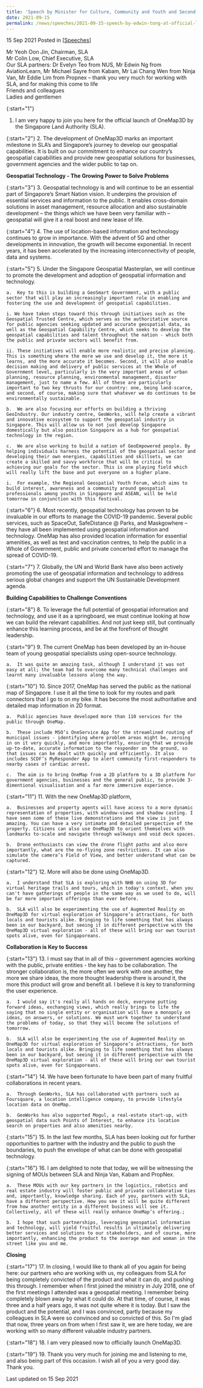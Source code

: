 ```yaml
---
title: 'Speech by Minister for Culture, Community and Youth and Second Minister for Law Edwin Tong SC at the Official Launch of OneMap3D'
date: 2021-09-15
permalink: /news/speeches/2021-09-15-speech-by-edwin-tong-at-official-launch-of-onemap3d/
---
```


15 Sep 2021 Posted in [[Speeches](/news/speeches)]

Mr Yeoh Oon Jin, Chairman, SLA<br>
Mr Colin Low, Chief Executive, SLA<br>
Our SLA partners: Dr Evelyn Teo from NUS, Mr Edwin Ng from AviationLearn, Mr Michael Sayre from Kabam, Mr Lai Chang Wen from Ninja Van, Mr Eddie Lim from Propnex – thank you very much for working with SLA, and for making this come to life<br>
Friends and colleagues<br>
Ladies and gentlemen<br>


{:start="1"}
1.	I am very happy to join you here for the official launch of OneMap3D by the Singapore Land Authority (SLA). 

{:start="2"}
2.	The development of OneMap3D marks an important milestone in SLA’s and Singapore’s journey to develop our geospatial capabilities. It is built on our commitment to enhance our country’s geospatial capabilities and provide new geospatial solutions for businesses, government agencies and the wider public to tap on.

**Geospatial Technology - The Growing Power to Solve Problems**

{:start="3"}
3.	Geospatial technology is and will continue to be an essential part of Singapore’s Smart Nation vision. It underpins the provision of essential services and information to the public. It enables cross-domain solutions in asset management, resource allocation and also sustainable development – the things which we have been very familiar with – geospatial will give it a real boost and new lease of life.

{:start="4"}
4.	The use of location-based information and technology continues to grow in importance. With the advent of 5G and other developments in innovation, the growth will become exponential. In recent years, it has been accelerated by the increasing interconnectivity of people, data and systems. 

{:start="5"}
5.	Under the Singapore Geospatial Masterplan, we will continue to promote the development and adoption of geospatial information and technology. 

    a.	Key to this is building a GeoSmart Government, with a public sector that will play an increasingly important role in enabling and fostering the use and development of geospatial capabilities. 

    i. We have taken steps toward this through initiatives such as the Geospatial Trusted Centre, which serves as the authoritative source for public agencies seeking updated and accurate geospatial data, as well as the Geospatial Capability Centre, which seeks to develop the geospatial capabilities and talent throughout the nation - which both the public and private sectors will benefit from.
    
    ii.	These initiatives will enable more realistic and precise planning.  This is something where the more we use and develop it, the more it learns, and the more accurate it becomes. Second, it will also enable decision making and delivery of public services at the Whole of Government level, particularly in the very important areas of urban planning, resource planning, environmental management, disaster management, just to name a few. All of these are particularly important to two key thrusts for our country: one, being land-scarce, and second, of course, making sure that whatever we do continues to be environmentally sustainable. 
    
    b.	We are also focusing our efforts on building a thriving GeoIndustry. Our industry centre, GeoWorks, will help create a vibrant and innovative ecosystem to support the geospatial industry in Singapore. This will allow us to not just develop Singapore domestically but also position Singapore as a hub for geospatial technology in the region.  
    
    c.	We are also working to build a nation of GeoEmpowered people. By helping individuals harness the potential of the geospatial sector and developing their own energies, capabilities and skillsets, we can create a skilled and savvy workforce that will be critical to achieving our goals for the sector. This is one playing field which will really lift the base and put everyone on a higher plane.
    
    i.	For example, the Regional Geospatial Youth Forum, which aims to build interest, awareness and a community around geospatial professionals among youths in Singapore and ASEAN, will be held tomorrow in conjunction with this festival.  

{:start="6"}
6.	Most recently, geospatial technology has proven to be invaluable in our efforts to manage the COVID-19 pandemic. Several public services, such as SpaceOut, SafeDistance @ Parks, and Maskgowhere – they have all been implemented using geospatial information and technology.  OneMap has also provided location information for essential amenities, as well as test and vaccination centres, to help the public in a Whole of Government, public and private concerted effort to manage the spread of COVID-19.

{:start="7"}
7.	Globally, the UN and World Bank have also been actively promoting the use of geospatial information and technology to address serious global changes and support the UN Sustainable Development agenda.

**Building Capabilities to Challenge Conventions**

{:start="8"}
8.	To leverage the full potential of geospatial information and technology, and use it as a springboard, we must continue looking at how we can build the relevant capabilities. And not just keep still, but continually enhance this learning process, and be at the forefront of thought leadership. 

{:start="9"}
9.	The current OneMap has been developed by an in-house team of young geospatial specialists using open-source technology. 

    a.	It was quite an amazing task, although I understand it was not easy at all; the team had to overcome many technical challenges and learnt many invaluable lessons along the way.  

{:start="10"}
10.	Since 2017, OneMap has served the public as the national map of Singapore. I use it all the time to look for my routes and park connectors that I go to on my bike. It has become the most authoritative and detailed map information in 2D format. 

    a.	Public agencies have developed more than 110 services for the public through OneMap. 
    
    b.	These include MSO’s OneService App for the streamlined routing of municipal issues - identifying where problem areas might be, zeroing in on it very quickly, and more importantly, ensuring that we provide up-to-date, accurate information to the responder on the ground, so that issues can be dealt with quickly and efficiently. It also includes SCDF’s MyResponder App to alert community first-responders to nearby cases of cardiac arrest. 
    
    c.	The aim is to bring OneMap from a 2D platform to a 3D platform for government agencies, businesses and the general public, to provide 3-dimentional visualisation and a far more immersive experience.   

{:start="11"}
11.	With the new OneMap3D platform,

    a.	Businesses and property agents will have access to a more dynamic representation of properties, with window-views and shadow casting. I have seen some of these live demonstrations and the view is just amazing. You can have a very intimate and detailed perspective of the property. Citizens can also use OneMap3D to orient themselves with landmarks to-scale and navigate through walkways and void deck spaces.
    
    b.	Drone enthusiasts can view the drone flight paths and also more importantly, what are the no-flying zone restrictions. It can also simulate the camera’s Field of View, and better understand what can be captured. 

{:start="12"}
12.	More will also be done using OneMap3D. 

    a.	I understand that SLA is exploring with NHB on using 3D for virtual heritage trails and tours, which in today's context, when you can't have gatherings of people in the same way as we used to do, will be far more important offerings than ever before.

    b.	SLA will also be experimenting the use of Augmented Reality on OneMap3D for virtual exploration of Singapore’s attractions, for both locals and tourists alike. Bringing to life something that has always been in our backyard, but seeing it in different perspective with the OneMap3D virtual exploration - all of these will bring our own tourist spots alive, even for Singaporeans.

**Collaboration is Key to Success**

{:start="13"}
13.	I must say that in all of this –  government agencies working with the public, private entities - the key has to be collaboration. The stronger collaboration is, the more often we work with one another, the more we share ideas, the more thought leadership there is around it, the more this product will grow and benefit all. I believe it is key to transforming the user experience.
  
    a.	I would say it's really all hands on deck, everyone putting forward ideas, exchanging views, which really brings to life the saying that no single entity or organisation will have a monopoly on ideas, on answers, or solutions. We must work together to understand the problems of today, so that they will become the solutions of tomorrow.

    b.	SLA will also be experimenting the use of Augmented Reality on OneMap3D for virtual exploration of Singapore’s attractions, for both locals and tourists alike. Bringing to life something that has always been in our backyard, but seeing it in different perspective with the OneMap3D virtual exploration - all of these will bring our own tourist spots alive, even for Singaporeans.

{:start="14"}
14.	We have been fortunate to have been part of many fruitful collaborations in recent years. 

    a.	Through GeoWorks, SLA has collaborated with partners such as Foursquare, a location intelligence company, to provide lifestyle location data on OneMap. 

    b.	GeoWorks has also supported Mogul, a real-estate start-up, with geospatial data such Points of Interest, to enhance its location search on properties and also amenities nearby.
    
{:start="15"}
15.	In the last few months, SLA has been looking out for further opportunities to partner with the industry and the public to push the boundaries, to push the envelope of what can be done with geospatial technology.

{:start="16"}
16.	I am delighted to note that today, we will be witnessing the signing of MOUs between SLA and Ninja Van, Kabam and PropNex. 

    a.	These MOUs with our key partners in the logistics, robotics and real estate industry will foster public and private collaborative ties and, importantly, knowledge sharing. Each of you, partners with SLA, have a different perspective. How you see it will be quite different from how another entity in a different business will see it. Collectively, all of these will really enhance OneMap’s offering.;

    b.	I hope that such partnerships, leveraging geospatial information and technology, will yield fruitful results in ultimately delivering better services and solutions to our stakeholders, and of course, more importantly, enhancing the product to the average man and woman in the street like you and me.
    
**Closing**

{:start="17"}
17.	In closing, I would like to thank all of you again for being here: our partners who are working with us, my colleagues from SLA for being completely convicted of the product and what it can do, and pushing this through. I remember when I first joined the ministry in July 2018, one of the first meetings I attended was a geospatial meeting. I remember being completely blown away by what it could do. At that time, of course, it was three and a half years ago, it was not quite where it is today. But I saw the product and the potential, and I was convinced, partly because my colleagues in SLA were so convinced and so convicted of this. So I'm glad that now, three years on from when I first saw it, we are here today, we are working with so many different valuable industry partners. 

{:start="18"}
18.	I am very pleased now to officially launch OneMap3D. 

{:start="19"}
19.	Thank you very much for joining me and listening to me, and also being part of this occasion. I wish all of you a very good day. Thank you.

<p class="right-side-updated">Last updated on 15 Sep 2021</p> 
